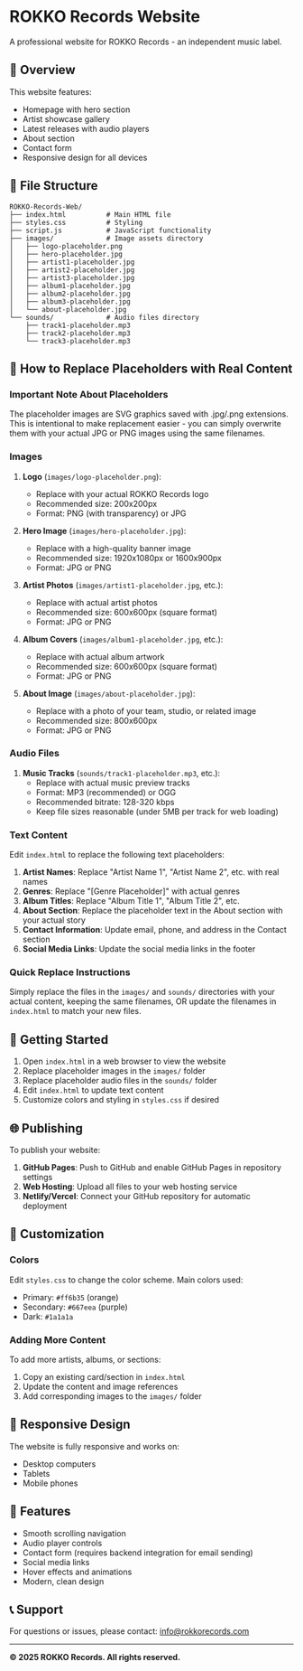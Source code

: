 # ROKKO Records Website

A professional website for ROKKO Records - an independent music label.

## 🎵 Overview

This website features:
- Homepage with hero section
- Artist showcase gallery
- Latest releases with audio players
- About section
- Contact form
- Responsive design for all devices

## 📁 File Structure

```
ROKKO-Records-Web/
├── index.html          # Main HTML file
├── styles.css          # Styling
├── script.js           # JavaScript functionality
├── images/             # Image assets directory
│   ├── logo-placeholder.png
│   ├── hero-placeholder.jpg
│   ├── artist1-placeholder.jpg
│   ├── artist2-placeholder.jpg
│   ├── artist3-placeholder.jpg
│   ├── album1-placeholder.jpg
│   ├── album2-placeholder.jpg
│   ├── album3-placeholder.jpg
│   └── about-placeholder.jpg
└── sounds/             # Audio files directory
    ├── track1-placeholder.mp3
    ├── track2-placeholder.mp3
    └── track3-placeholder.mp3
```

## 🔄 How to Replace Placeholders with Real Content

### Important Note About Placeholders

The placeholder images are SVG graphics saved with .jpg/.png extensions. This is intentional to make replacement easier - you can simply overwrite them with your actual JPG or PNG images using the same filenames.

### Images

1. **Logo** (`images/logo-placeholder.png`):
   - Replace with your actual ROKKO Records logo
   - Recommended size: 200x200px
   - Format: PNG (with transparency) or JPG

2. **Hero Image** (`images/hero-placeholder.jpg`):
   - Replace with a high-quality banner image
   - Recommended size: 1920x1080px or 1600x900px
   - Format: JPG or PNG

3. **Artist Photos** (`images/artist1-placeholder.jpg`, etc.):
   - Replace with actual artist photos
   - Recommended size: 600x600px (square format)
   - Format: JPG or PNG

4. **Album Covers** (`images/album1-placeholder.jpg`, etc.):
   - Replace with actual album artwork
   - Recommended size: 600x600px (square format)
   - Format: JPG or PNG

5. **About Image** (`images/about-placeholder.jpg`):
   - Replace with a photo of your team, studio, or related image
   - Recommended size: 800x600px
   - Format: JPG or PNG

### Audio Files

1. **Music Tracks** (`sounds/track1-placeholder.mp3`, etc.):
   - Replace with actual music preview tracks
   - Format: MP3 (recommended) or OGG
   - Recommended bitrate: 128-320 kbps
   - Keep file sizes reasonable (under 5MB per track for web loading)

### Text Content

Edit `index.html` to replace the following text placeholders:

1. **Artist Names**: Replace "Artist Name 1", "Artist Name 2", etc. with real names
2. **Genres**: Replace "[Genre Placeholder]" with actual genres
3. **Album Titles**: Replace "Album Title 1", "Album Title 2", etc.
4. **About Section**: Replace the placeholder text in the About section with your actual story
5. **Contact Information**: Update email, phone, and address in the Contact section
6. **Social Media Links**: Update the social media links in the footer

### Quick Replace Instructions

Simply replace the files in the `images/` and `sounds/` directories with your actual content, keeping the same filenames, OR update the filenames in `index.html` to match your new files.

## 🚀 Getting Started

1. Open `index.html` in a web browser to view the website
2. Replace placeholder images in the `images/` folder
3. Replace placeholder audio files in the `sounds/` folder
4. Edit `index.html` to update text content
5. Customize colors and styling in `styles.css` if desired

## 🌐 Publishing

To publish your website:

1. **GitHub Pages**: Push to GitHub and enable GitHub Pages in repository settings
2. **Web Hosting**: Upload all files to your web hosting service
3. **Netlify/Vercel**: Connect your GitHub repository for automatic deployment

## 📝 Customization

### Colors
Edit `styles.css` to change the color scheme. Main colors used:
- Primary: `#ff6b35` (orange)
- Secondary: `#667eea` (purple)
- Dark: `#1a1a1a`

### Adding More Content

To add more artists, albums, or sections:
1. Copy an existing card/section in `index.html`
2. Update the content and image references
3. Add corresponding images to the `images/` folder

## 📱 Responsive Design

The website is fully responsive and works on:
- Desktop computers
- Tablets
- Mobile phones

## 🎨 Features

- Smooth scrolling navigation
- Audio player controls
- Contact form (requires backend integration for email sending)
- Social media links
- Hover effects and animations
- Modern, clean design

## 📞 Support

For questions or issues, please contact: info@rokkorecords.com

---

**© 2025 ROKKO Records. All rights reserved.**
